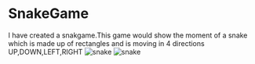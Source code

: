# SnakeGame
I have created a snakgame.This game would show the moment of a snake which is made up of rectangles  and is moving in 4 directions 
UP,DOWN,LEFT,RIGHT
![snake](https://cloud.githubusercontent.com/assets/18600300/16041292/24572b92-3252-11e6-8803-b66df08a9e2d.png)
![snake](https://cloud.githubusercontent.com/assets/18600300/16041304/2eb8fd5e-3252-11e6-9bdc-c79607b75240.png)

